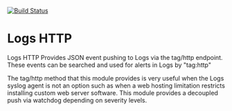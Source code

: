 [![Build Status](https://travis-ci.org/Gizra/logs_http.svg?branch=7.x-1.x)](https://travis-ci.org/Gizra/logs_http)

# Logs HTTP

Logs HTTP Provides JSON event pushing to Logs via the tag/http endpoint.
These events can be searched and used for alerts in Logs by "tag:http"

The tag/http method that this module provides is very useful when the
Logs syslog agent is not an option such as when a web hosting limitation
restricts installing custom web server software. This module provides a
decoupled push via watchdog depending on severity levels.

